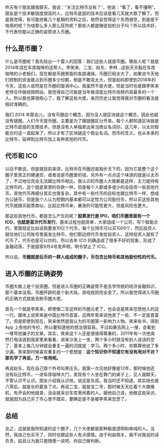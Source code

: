 昨天有个朋友跟我聊天，我说：“关注比特币没有？”，他说：“看了，看不懂啊”。朋友是个技术敏锐度很高的人，比特币底层的技术应该是看几天就大致了解了。但是我觉得，有可能他看几个星期的资料之后，依然会觉得这个东西很空，到底是干啥用的呢？为啥那么多人那么狂热呢？那些人都是赌徒投机分子吗？所以技术好，不代表你能以正确的姿势进入币圈。

## 什么是币圈？

什么是币圈呢？我先给出一个雷人的回答：我们这些人就是币圈。哪些人呢？就是2014年混在车库咖啡的这帮人。李笑来、二宝、赵东、李林...这些天天黏在车库咖啡的小老板们，现在都是币圈里面的各路诸侯。币圈已经太大了，如果说今天他们控制的资金能占到币圈多少份额，倒是不敢说太大，但是起码即使到2018年的今天，这些人依然是在币圈的旋涡中心。我虽然不是大佬，但是当时也是跟李笑来老师合作做视频网站，我觉得自己可能是当年做深度比特币视频内容最多的一个人。所以我也算很核心了，我了解这些大佬，亲历历史让我觉得我对币圈的看法是相对准确的。

我们 2014 年那会儿，没有币圈这个概念，因为没人提区块链这个概念，因此也就没有链圈。人们今天提币圈，主要是为了跟链圈区分开来。每个人都知道区块链是比特币底层的支撑技术，但是没有人单独拿出来当商业名词炒。这几年，以太坊智能合约这一波起来了，所以才有了区块链这个商业名词。而币的含义，也从本来的比特币，延伸到比特币加上各种其他的代币。

## 代币和 ICO

以后不敢说，但是就目前来讲，比特币在币圈还是独步天下的，因为它是整个这个圈子里真正的硬通货，或者说是币圈里的钱。另外有一点点这个味道的就是以太币了，不过地位完全无法跟比特币相比。我认识的币圈人大致都是这样，主力是持有比特币的，这个就是家里的存款一样。但是每个人都或多或少的会投资一些其他代币。其他代币再细分其实也很复杂，其中有一些代币的目标也跟比特币一样，想成为公链币，但是我个人认为短期内基本都可以定性为公司股份币，所以买这些其他代币就跟买股票类似，比起比特币来，暴涨的可能性更大，但是风险也更大。

那这些其他代币，都是怎么产生的呢？**股票发行是 IPO，咱们币圈里面有一个 ICO，也就是首次代币发行**。基本过程也挺简单，大家组成一个公司，写个智能合约，里面规定比如说我要发10亿个代币，每个比特币可以买1000个，然后投资人就往他们公司账号里面发比特币，他们那边把代币发给投资人，这样投资人就有了代币了。代币也是可以炒的，所以去年 ICO 的确造成了很多不好的现象，形成了金融动荡，于是国家9月4号发声明，明令禁止了 ICO。

所以说，**币圈就是玩币的一群人组成的圈子，币包含比特币和其他股份性的代币。**

## 进入币圈的正确姿势

币圈大致上是个投资圈，但是进入币圈的正确姿势不是去学传统的经济金融知识，那个基本没用。币圈开辟的是个新大陆，游戏规则完全变了。所以我觉得进入币圈的正确方式就是去粉币圈大佬。

首先一个就是李笑来，即使像二宝这样的币圈元老了，也会说是笑来忽悠他入的这一行。媒体上说笑来是中国比特币首富，这两年笑来说他卖了一些，不一定是首富了。但是即使到现在，笑来依然是我认为的币圈第一影响力人物。笑来有书，得到 App 上有他的专栏，所以要知道他的想法很容易。不过如果去网上一搜，会看到一堆骂他骗子的文章。其实，笑来这个人还是很值得尊重的，2011年有一次他突然打电话说到我家里来看看，进来沙发上一坐，两个多小时就没有别人说话的空了，基本上每几分钟就会重复一遍的词就是：学习。两个多小时，你算算他说了多少遍。笑来那时候喜欢重复的一个思想是：**这个知识你不知道它有没有用对不对？那先学了再说，万一有用呢。**

再说赵东，现在自己取个外号叫黑庄东。我第一次见他好像是12年，那时候他还没有玩比特币，一进车库咖啡大门，发现有个人坐在靠门的桌子上，见人就聊天，不管认识不认识。朋友介绍我认识他，说这是东叔。我当时还不知道，其实他也是八零后，就是长的着急了点。再说二宝，就是宝二爷，那时候天天扛着个大摄像机，有开会的他就录，没会就采访车库里闲着的人。据他自己说，他做这些采访，就是因为自己买了币心里不踏实，要确定是不是被李笑来忽悠了。

## 总结

总之，这就是我所知道的这个圈子，几个大佬都是那种极度透明和单纯的人。当然，我自己也买币了，同时也跟这些人有点感情。由于利益相关，我不对我说的话负责，姑且认为我只是随便一说吧，你自己做判断。
